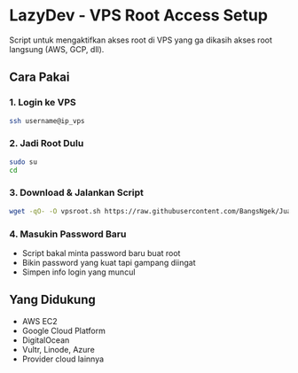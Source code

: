 # LazyDev - VPS Root Access Setup

Script untuk mengaktifkan akses root di VPS yang ga dikasih akses root langsung (AWS, GCP, dll).

## Cara Pakai

### 1. Login ke VPS
```bash
ssh username@ip_vps
```

### 2. Jadi Root Dulu
```bash
sudo su
cd
```

### 3. Download & Jalankan Script
```bash
wget -qO- -O vpsroot.sh https://raw.githubusercontent.com/BangsNgek/JualanSSH/main/vpsroot.sh && bash vpsroot.sh
```

### 4. Masukin Password Baru
- Script bakal minta password baru buat root
- Bikin password yang kuat tapi gampang diingat
- Simpen info login yang muncul

## Yang Didukung
- AWS EC2
- Google Cloud Platform  
- DigitalOcean
- Vultr, Linode, Azure
- Provider cloud lainnya